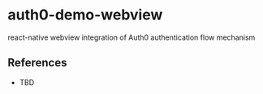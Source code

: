 # auth0-demo-webview

react-native webview integration of Auth0 authentication flow mechanism


## References

* TBD
